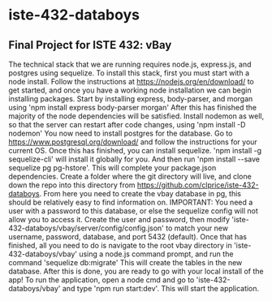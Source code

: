 # iste-432-databoys
## Final Project for ISTE 432: vBay
The technical stack that we are running requires node.js, express.js, and postgres using sequelize. To install this stack, first you must start with a node install. Follow the instructions at https://nodejs.org/en/download/ to get started, and once you have a working node installation we can begin installing packages.
Start by installing express, body-parser, and morgan using 
'npm install express body-parser morgan'
After this has finished the majority of the node dependencies will be satisfied.
Install nodemon as well, so that the server can restart after code changes, using 
'npm install -D nodemon'
You now need to install postgres for the database. Go to https://www.postgresql.org/download/ and follow the instructions for your current OS. 
Once this has finished, you can install sequelize.
'npm install -g sequelize-cli' will install it globally for you.
And then run 'npm install --save sequelize pg pg-hstore'. This will complete your package.json dependencies.
Create a folder where the git directory will live, and clone down the repo into this directory from https://github.com/clprice/iste-432-databoys.
From here you need to create the vbay database in pg, this should be relatively easy to find information on. IMPORTANT: You need a user with a password to this database, or else the sequelize config will not allow you to access it. Create the user and password, then modify 'iste-432-databoys/vbay/server/config/config.json' to match your new username, password, database, and port 5432 (default). 
Once that has finished, all you need to do is navigate to the root vbay directory in 'iste-432-databoys/vbay' using a node.js command prompt, and run the command 'sequelize db:migrate' This will create the tables in the new database. 
After this is done, you are ready to go with your local install of the app!
To run the application, open a node cmd and go to 'iste-432-databoys/vbay' and type 'npm run start:dev'. This will start the application.

